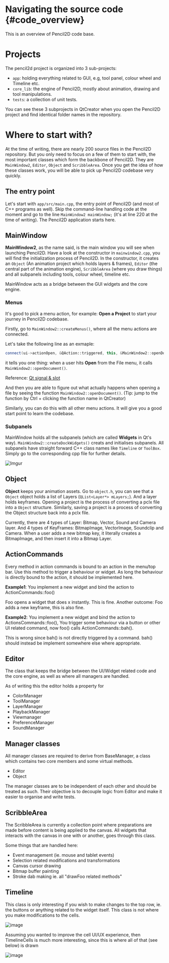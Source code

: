 Navigating the source code {#code_overview}
==========================

This is an overview of Pencil2D code base.

# Projects

The pencil2d project is organized into 3 sub-projects:

 - `app`: holding everything related to GUI, e.g, tool panel, colour wheel and Timeline etc.
 - `core_lib`: the engine of Pencil2D, mostly about animation, drawing and tool manipulations.
 - `tests`: a collection of unit tests.

You can see these 3 subprojects in QtCreator when you open the Pencil2D project and find identical folder names in the repository.

# Where to start with?

At the time of writing, there are nearly 200 source files in the Pencil2D repository. But you only need to focus on a few of them to start with, the most important classes which form the backbone of Pencil2D. They are `MainWindow2`, `Editor`, `Object` and `ScribbleArea`. Once you get the idea of how these classes work, you will be able to pick up Pencil2D codebase very quickly.

## The entry point

Let's start with `app/src/main.cpp`, the entry point of Pencil2D (and most of C++ programs as well). Skip the command-line handling code at the moment and go to the line `MainWindow2 mainWindow;` (it's at line 220 at the time of writing). The Pencil2D application starts here.

## MainWindow

**MainWindow2**, as the name said, is the main window you will see when launching Pencil2D. Have a look at the constructor in `mainwindow2.cpp`, you will find the initialization process of Pencil2D. In the constructor, it creates an `Object` (An animation project which holds layers & frames), `Editor` (the central part of the animation engine), `ScribbleArea` (where you draw things) and all subpanels including tools, colour wheel, timeline etc.

MainWindow acts as a bridge between the GUI widgets and the core engine.

### Menus

It's good to pick a menu action, for example: **Open a Project** to start your journey in Pencil2D codebase.

Firstly, go to `MainWindow2::createMenus()`, where all the menu actions are connected.

Let's take the following line as an exmaple:
```cpp
connect(ui->actionOpen, &QAction::triggered, this, &MainWindow2::openDocument);
```
it tells you one thing: when a user hits **Open** from the File menu, it calls `MainWindow2::openDocument()`.

Reference: [Qt signal & slot](http://doc.qt.io/qt-5/signalsandslots.html)

And then you are able to figure out what actually happens when opening a file by seeing the function `MainWindow2::openDocument()`. (Tip: jump to the function by Ctrl + clicking the function name in QtCreator)

Similarly, you can do this with all other menu actions. It will give you a good start point to learn the codebase.

### Subpanels

MainWindow holds all the subpanels (which are called **Widgets** in Qt's way). `MainWindow2::createDockWidgets()` creats and initialises subpanels. All subpanels have straight forward C++ class names like `Timeline` or `ToolBox`. Simply go to the corresponding cpp file for further details.

![Imgur](https://i.imgur.com/ck4aIpA.png)

## Object

**Object** keeps your animation assets. Go to `object.h`, you can see that a `Object` object holds a list of Layers (`QList<Layer*> mLayers;`). And a layer holds keyframes. Opening a project is the process of converting a pclx file into a `Object` structure. Similarly, saving a project is a process of converting the Object structure back into a pclx file.

Currently, there are 4 types of Layer: Bitmap, Vector, Sound and Camera layer. And 4 types of KeyFrames: BitmapImage, VectorImage, Soundclip and Camera. When a user adds a new bitmap key, it literally creates a BitmapImage, and then insert it into a Bitmap Layer.

## ActionCommands

Every method in action commands is bound to an action in the menu/top bar. Use this method to trigger a behaviour or widget. As long the behaviour is directly bound to the action, it should be implemented here.

**Example1**: You implement a new widget and bind the action to ActionCommands::foo()

Foo opens a widget that does x instantly. This is fine.
Another outcome: Foo adds a new keyframe, this is also fine.

**Example2**: You implement a new widget and bind the action to ActionsCommands::foo(), You trigger some behaviour via a button or other UI related command, now foo() calls ActionCommands::bah().

This is wrong since bah() is not directly triggered by a command. bah() should instead be implement somewhere else where appropriate.

## Editor

The class that keeps the bridge between the UI/Widget related code and the core engine, as well as where all managers are handled.

As of writing this the editor holds a property for
+ ColorManager
+ ToolManager
+ LayerManager
+ PlaybackManager
+ Viewmanager
+ PreferenceManager
+ SoundManager

## Manager classes

All manager classes are required to derive from BaseManager, a class which contains two core members and some virtual methods.
+ Editor
+ Object

The manager classes are to be independent of each other and should be treated as such. Their objective is to decouple logic from Editor and make it easier to organise and write tests.

## ScribbleArea

The ScribbleArea is currently a collection point where preparations are made before content is being applied to the canvas. All widgets that interacts with the canvas in one with or another, goes through this class.

Some things that are handled here:
- Event management (ie. mouse and tablet events)
- Selection related modifications and transformations
- Canvas cursor drawing
- Bitmap buffer painting
- Stroke dab making ie. all "drawFoo related methods"

## Timeline

This class is only interesting if you wish to make changes to the top row, ie. the buttons or anything related to the widget itself. This class is not where you make modifications to the cells.

![image](https://user-images.githubusercontent.com/1045397/51429110-a336b400-1c0b-11e9-9bcc-ad33d0ff2689.png)

Assuming you wanted to improve the cell UI/UX experience, then TimelineCells is much more interesting, since this is where all of that (see below) is drawn

![image](https://user-images.githubusercontent.com/1045397/51429139-e7c24f80-1c0b-11e9-9b18-39495ef2afea.png)
